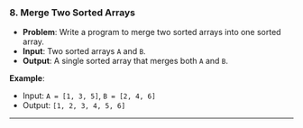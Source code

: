 
### 8. **Merge Two Sorted Arrays**
- **Problem**: Write a program to merge two sorted arrays into one sorted array.
- **Input**: Two sorted arrays `A` and `B`.
- **Output**: A single sorted array that merges both `A` and `B`.

**Example**:
- Input: `A = [1, 3, 5]`, `B = [2, 4, 6]`
- Output: `[1, 2, 3, 4, 5, 6]`

---